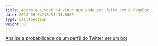 ```yaml
---
title: Agora que você já viu o que pode ser feito com o PegaBot..
date: 2020-09-04T18:51:34.000Z
type: callToAction
weight: 0
---
```

[Analise a probabilidade de um perfil do Twitter ser um bot](/#s)
